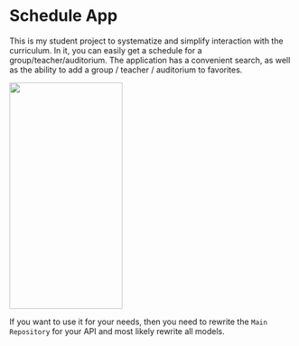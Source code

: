 # Schedule App

This is my student project to systematize and simplify interaction with the curriculum. In it, you can easily get a schedule for a group/teacher/auditorium.  The application has a convenient search, as well as the ability to add a group / teacher / auditorium to favorites.

<img src="https://github.com/nkatco/ScheduleApp/assets/67635748/fb8ab3d0-772d-4ea2-8f16-6f6136752478" width="200" height="400"/>

If you want to use it for your needs, then you need to rewrite the `Main Repository` for your API and most likely rewrite all models.
